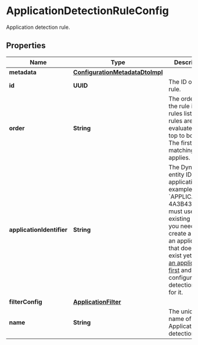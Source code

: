 

# ApplicationDetectionRuleConfig

Application detection rule.

## Properties

| Name | Type | Description | Notes |
|------------ | ------------- | ------------- | -------------|
|**metadata** | [**ConfigurationMetadataDtoImpl**](ConfigurationMetadataDtoImpl.md) |  |  [optional] |
|**id** | **UUID** | The ID of the rule. |  [optional] |
|**order** | **String** | The order of the rule in the rules list.   The rules are evaluated from top to bottom. The first matching rule applies. |  [optional] |
|**applicationIdentifier** | **String** | The Dynatrace entity ID of the application, for example &#x60;APPLICATION-4A3B43&#x60;.    You must use an existing ID. If you need to create a rule for an application that doesn&#39;t exist yet, [create an application first](https://dt-url.net/vt03khh) and then configure detection rules for it. |  |
|**filterConfig** | [**ApplicationFilter**](ApplicationFilter.md) |  |  |
|**name** | **String** | The unique name of the Application detection rule. |  [optional] |



